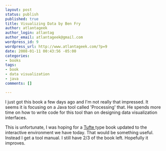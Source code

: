 ```yaml
--- 
layout: post
status: publish
published: true
title: Visualizing Data by Ben Fry
author: atlantageek
author_login: atlantag
author_email: atlantageek@gmail.com
wordpress_id: 9
wordpress_url: http://www.atlantageek.com/?p=9
date: 2008-01-11 00:43:56 -05:00
categories: 
- books
tags: 
- book
- data visualization
- java
comments: []

---
```

I just got this book a few days ago and I'm not really that impressed.  It seems it is focusing on a Java tool called 'Processing' that. He spends more time on how to write code for this tool than on designing data visualization interfaces.

This is unfortunate, I was hoping for a <a href="http://books.google.com/books?id=JNoBAAAACAAJ&amp;dq=inauthor:Edward+inauthor:R+inauthor:Tufte&amp;ei=RwGHR_67Go307QL0vJyVBg">Tufte </a>type book updated to the interactive environment we have today. That would be something useful. Instead I get a tool manual.  I still have 2/3 of the book left.  Hopefully it improves.
